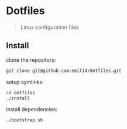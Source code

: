 # Dotfiles

> Linux configuration files

## Install

clone the repository:

```bash
git clone git@github.com:emil14/dotfiles.git
```

setup symlinks:

```bash
cd dotfiles
./install
```

install dependencies:
```bash
./bootstrap.sh
```
